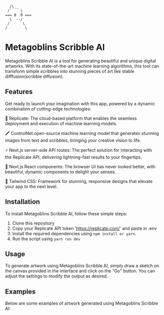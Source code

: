       /\__
     /`    \
    === 0  0 ===
      \  --/
     /      \
    /        \
                              
# Metagoblins Scribble AI

Metagoblins Scribble AI is a tool for generating beautiful and unique digital artworks. With its state-of-the-art machine learning algorithms, this tool can transform simple scribbles into stunning pieces of art like stable difffusion(scribble diffusion).

## Features

Get ready to launch your imagination with this app, powered by a dynamic combination of cutting-edge technologies:

🚀 Replicate: The cloud-based platform that enables the seamless deployment and execution of machine learning models.

🖍️ ControlNet:open-source machine learning model that generates stunning images from text and scribbles, bringing your creative vision to life.

⚡️ Next.js server-side API routes: The perfect solution for interacting with the Replicate API, delivering lightning-fast results to your fingertips.

👀 Next.js React components: The browser UI has never looked better, with beautiful, dynamic components to delight your senses.

🍃 Tailwind CSS: Framework for stunning, responsive designs that elevate your app to the next level.


## Installation

To install Metagoblins Scribble AI, follow these simple steps:

1. Clone this repository
2. Copy your Replicate API token 'https://replicate.com/' and paste in .env
3. Install the required dependencies using `npm install or yarn`.
4. Run the script using `yarn run dev`  

## Usage

To generate artwork using Metagoblins Scribble AI, simply draw a sketch on the canvas provided in the interface and click on the "Go" button. You can adjust the settings to modify the output as desired.

## Examples

Below are some examples of artwork generated using Metagoblins Scribble AI:





                                                                                                     
                                                                                                     
                                                                                                  
